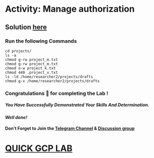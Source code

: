 # Activity: Manage authorization

## Solution [here]()

### Run the following Commands

```
cd projects/
ls -a
chmod g-rw project_m.txt
chmod g-rw project_m.txt
chmod o-w project_k.txt
chmod 440 .project_x.txt
ls -ld /home/researcher2/projects/drafts
chmod g-x /home/researcher2/projects/drafts
```

### Congratulations 🎉 for completing the Lab !

##### *You Have Successfully Demonstrated Your Skills And Determination.*

#### *Well done!*

#### Don't Forget to Join the [Telegram Channel](https://t.me/quickgcplab) & [Discussion group](https://t.me/quickgcplabchats)

# [QUICK GCP LAB](https://www.youtube.com/@quickgcplab)